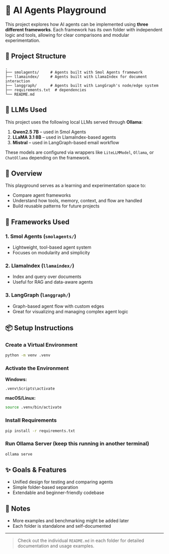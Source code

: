 # 🧠 AI Agents Playground

This project explores how AI agents can be implemented using **three different frameworks**. Each framework has its own folder with independent logic and tools, allowing for clear comparisons and modular experimentation.

## 📂 Project Structure

```
.
├── smolagents/     # Agents built with Smol Agents framework
├── llamaindex/     # Agents built with LlamaIndex for document interaction
├── langgraph/      # Agents built with LangGraph's node/edge system
├── requirements.txt  # dependencies
└── README.md       
```

## 🧠 LLMs Used

This project uses the following local LLMs served through **Ollama**:

1. **Qwen2.5 7B** – used in Smol Agents
2. **LLaMA 3.1 8B** – used in LlamaIndex-based agents
3. **Mistral** – used in LangGraph-based email workflow

These models are configured via wrappers like `LiteLLMModel`, `Ollama`, or `ChatOllama` depending on the framework.

## 🚀 Overview
This playground serves as a learning and experimentation space to:
- Compare agent frameworks
- Understand how tools, memory, context, and flow are handled
- Build reusable patterns for future projects

## 🔧 Frameworks Used

### 1. Smol Agents (`smolagents/`)
- Lightweight, tool-based agent system
- Focuses on modularity and simplicity

### 2. LlamaIndex (`llamaindex/`)
- Index and query over documents
- Useful for RAG and data-aware agents

### 3. LangGraph (`langgraph/`)
- Graph-based agent flow with custom edges
- Great for visualizing and managing complex agent logic

## 📦 Setup Instructions

### Create a Virtual Environment
```bash
python -m venv .venv
```

### Activate the Environment
**Windows:**
```bash
.venv\Scripts\activate
```
**macOS/Linux:**
```bash
source .venv/bin/activate
```

### Install Requirements
```bash
pip install -r requirements.txt
```

### Run Ollama Server (keep this running in another terminal)
```bash
ollama serve
```

## ✨ Goals & Features
- Unified design for testing and comparing agents
- Simple folder-based separation
- Extendable and beginner-friendly codebase

## 📝 Notes
- More examples and benchmarking might be added later
- Each folder is standalone and self-documented

---

> Check out the individual `README.md` in each folder for detailed documentation and usage examples.

